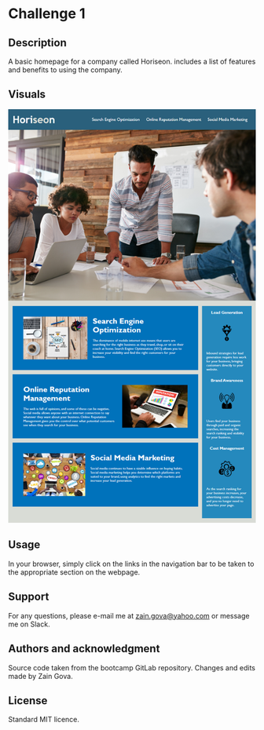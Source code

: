 # Challenge 1

## Description

A basic homepage for a company called Horiseon. includes a list of features and benefits to using the company.

## Visuals

![webpage demo](./assets/images/webpage-demo.png)

## Usage

In your browser, simply click on the links in the navigation bar to be taken to the appropriate section on the webpage.

## Support

For any questions, please e-mail me at [zain.gova@yahoo.com](zain.gova@yahoo.com) or message me on Slack.

## Authors and acknowledgment

Source code taken from the bootcamp GitLab repository. Changes and edits made by Zain Gova.

## License

Standard MIT licence.